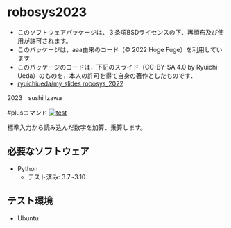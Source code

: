 # robosys2023
* このソフトウェアパッケージは、３条項BSDライセンスの下、再頒布及び使用が許可されます。
* このパッケージは，aaa由来のコード（© 2022 Hoge Fuge）を利用しています．
* このパッケージのコードは，下記のスライド（CC-BY-SA 4.0 by Ryuichi Ueda）のものを，本人の許可を得て自身の著作としたものです．
* [ryuichiueda/my_slides robosys_2022](https://github.com/ryuichiueda/my_slides/tree/master/robosys_2022)

2023　sushi Izawa

#plusコマンド
[![test](https://github.com/sushiizawa/robosys2023/actions/workflows/test.yml/badge.svg)](https://github.com/sushiizawa/robosys2023/actions/workflows/test.yml)

標準入力から読み込んだ数字を加算、乗算します。

## 必要なソフトウェア ##
* Python
  * テスト済み: 3.7~3.10

## テスト環境　
* Ubuntu
